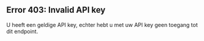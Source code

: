 ## Error 403: Invalid API key

U heeft een geldige API key, echter hebt u met uw API key geen toegang tot dit endpoint. 
